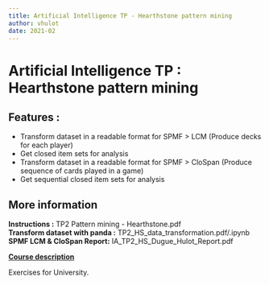```yaml
---
title: Artificial Intelligence TP - Hearthstone pattern mining
author: vhulot
date: 2021-02
---
```


# Artificial Intelligence TP : Hearthstone pattern mining

## Features :

- Transform dataset in a readable format for SPMF > LCM (Produce decks for each player)
- Get closed item sets for analysis
- Transform dataset in a readable format for SPMF > CloSpan (Produce sequence of cards played in a game)
- Get sequential closed item sets for analysis

## More information

**Instructions :** TP2 Pattern mining - Hearthstone.pdf  
**Transform dataset with panda :** TP2_HS_data_transformation.pdf/.ipynb  
**SPMF LCM & CloSpan Report:** IA_TP2_HS_Dugue_Hulot_Report.pdf

[**Course description**](https://istic.univ-rennes1.fr/ue-ia)

Exercises for University.
